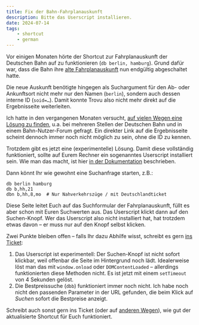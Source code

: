 ```yaml
---
title: Fix der Bahn-Fahrplanauskunft
description: Bitte das Userscript installieren.
date: 2024-07-14
tags:
    - shortcut
    - german
---
```


Vor einigen Monaten hörte der Shortcut zur Fahrplanauskunft der Deutschen Bahn auf zu funktionieren (`db berlin, hamburg`). Grund dafür war, dass die Bahn ihre [alte Fahrplanauskunft](https://reiseauskunft.bahn.de/) nun endgültig abgeschaltet hatte.

Die neue Auskunft benötigte hingegen als Suchargument für den Ab- oder Ankunftsort nicht mehr nur den Namen (`berlin`), sondern auch dessen interne ID (`soid=…`). Damit konnte Trovu also nicht mehr direkt auf die Ergebnisseite weiterleiten.

Ich hatte in den vergangenen Monaten versucht, [auf vielen Wegen eine Lösung zu finden](https://github.com/trovu/trovu/issues/210), u.a. bei mehreren Stellen der Deutschen Bahn und in einem Bahn-Nutzer-Forum gefragt. Ein direkter Link auf die Ergebnisseite scheint dennoch immer noch nicht möglich zu sein, ohne die ID zu kennen.

Trotzdem gibt es jetzt eine (experimentelle) Lösung. Damit diese vollständig funktioniert, sollte auf Eurem Rechner ein sogenanntes Userscript installiert sein. Wie man das macht, ist hier [in der Dokumentation](https://trovu.net/docs/shortcuts/userscripts/) beschrieben.

Dann könnt Ihr wie gewohnt eine Suchanfrage starten, z.B.:

```
db berlin hamburg
db b,hh,21
dbn b,hh,8,mo  # Nur Nahverkehrszüge / mit Deutschlandticket
```

Diese Seite leitet Euch auf das Suchformular der Fahrplanauskunft, füllt es aber schon mit Euren Suchwerten aus. Das Userscript klickt dann auf den Suchen-Knopf. Wer das Userscript also nicht installiert hat, hat trotzdem etwas davon – er muss nur auf den Knopf selbst klicken.

Zwei Punkte bleiben offen – falls Ihr dazu Abhilfe wisst, schreibt es gern [ins Ticket](https://github.com/trovu/trovu/issues/210):

1. Das Userscript ist experimentell: Der Suchen-Knopf ist nicht sofort klickbar, weil offenbar die Seite im Hintergrund noch lädt. Idealerweise löst man das mit `window.onload` oder `DOMContentLoaded` – allerdings funktionierten diese Methoden nicht. Es ist jetzt mit einem `setTimeout` von 4 Sekunden gelöst.
1. Die Bestpreissuche (`dbb`) funktioniert immer noch nicht. Ich habe noch nicht den passenden Parameter in der URL gefunden, die beim Klick auf _Suchen_ sofort die Bestpreise anzeigt.

Schreibt auch sonst gern ins Ticket (oder auf [anderen Wegen](https://trovu.net/docs/users/support/)), wie gut der aktualisierte Shortcut für Euch funktioniert.
